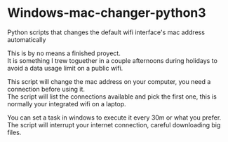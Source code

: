# Windows-mac-changer-python3
Python scripts that changes the default wifi interface's mac address automatically


This is by no means a finished proyect.  
It is something I trew toguether in a couple afternoons during holidays to avoid a data usage limit on a public wifi.  

This script will change the mac address on your computer, you need a connection before using it.  
The script will list the connections available and pick the first one, this is normally your integrated wifi on a laptop.  

You can set a task in windows to execute it every 30m or what you prefer.  
The script will interrupt your internet connection, careful downloading big files.
